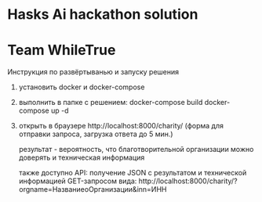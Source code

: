 # Hasks Ai hackathon solution
# Team WhileTrue

Инструкция по развёртыванью и запуску решения

1. установить docker и docker-compose
2. выполнить в папке с решением:
   docker-compose build
   docker-compose up -d
3. открыть в браузере http://localhost:8000/charity/  (форма для отправки запроса, загрузка ответа до 5 мин.)
   
   результат - вероятность, что благотворительной организации можно доверять и техническая информация
   
   также доступно API: 
   получение JSON с результатом и технической информацией GET-запросом вида: 
   http://localhost:8000/charity/?orgname=НазваниеоОрганизации&inn=ИНН
   
   
